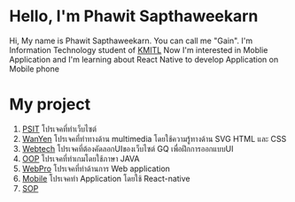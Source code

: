 # Hello, I'm Phawit Sapthaweekarn
Hi, My name is Phawit Sapthaweekarn. You can call me "Gain". I'm Information Technology student of [KMITL](https://www.it.kmitl.ac.th/en/) Now I'm interested in Moblie Application and I'm learning about React Native to develop Application on Mobile phone

# My project
1. [PSIT](https://github.com/phawit-s/PSIT-Project-2019) โปรเจคที่ทำเว็บไซต์
2. [WanYen](https://github.com/fluke1352/WanYen) โปรเจคที่ทำทางด้าน multimedia โดยใช้ความรู้ทางด้าน SVG HTML และ CSS
3. [Webtech](https://github.com/phawit-s/webtech-get-A) โปรเจคที่ต้องคัดลอกUIของเว็บไซต์ GQ เพื่อฝึกการออกแบบUI
4. [OOP](https://github.com/phawit-s/OOP_GET_A) โปรเจคที่ทำเกมโดยใช้ภาษา JAVA
5. [WebPro](https://github.com/phawit-s/webpro_GET_A) โปรเจคที่ทำด้านการ Web application
6. [Mobile](https://github.com/phawit-s/docdoc) โปรเจคทำ Application โดยใช้ React-native
7. [SOP](https://github.com/phawit-s/WebCoconut) 
